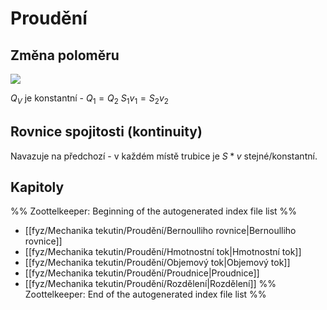 # Proudění

## Změna poloměru
![](Pasted%20image%2020221121105435.png)

$Q_V$ je konstantní - $Q_1=Q_2$
$S_1v_1=S_2v_2$

## Rovnice spojitosti (kontinuity)

Navazuje na předchozí - v každém místě trubice je $S*v$ stejné/konstantní.

## Kapitoly
%% Zoottelkeeper: Beginning of the autogenerated index file list  %%
-  [[fyz/Mechanika tekutin/Proudění/Bernoulliho rovnice|Bernoulliho rovnice]]
-  [[fyz/Mechanika tekutin/Proudění/Hmotnostní tok|Hmotnostní tok]]
-  [[fyz/Mechanika tekutin/Proudění/Objemový tok|Objemový tok]]
-  [[fyz/Mechanika tekutin/Proudění/Proudnice|Proudnice]]
-  [[fyz/Mechanika tekutin/Proudění/Rozdělení|Rozdělení]]
%% Zoottelkeeper: End of the autogenerated index file list  %%
